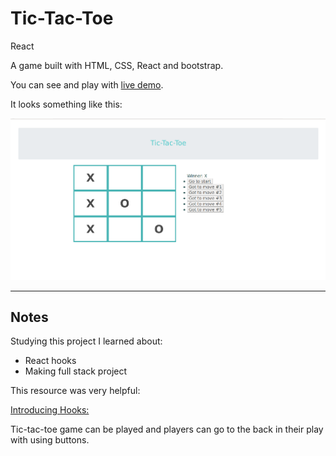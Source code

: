 # Tic-Tac-Toe

React

A game built with HTML, CSS, React and bootstrap.

You can see and play with [live demo](https://ayseakyol-tic-tac-toe.herokuapp.com/).

It looks something like this:

[![tic-tac-toe screen shot](./tic=tac-toe.png)](https://github.com/ayseakyol/TIC-TAC-TOE)

---

## Notes

Studying this project I learned about:

- React hooks
- Making full stack project

This resource was very helpful:

[Introducing Hooks:](https://reactjs.org/docs/hooks-intro.html)

Tic-tac-toe game can be played and players can go to the back in their play with using buttons.
